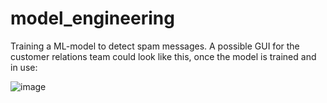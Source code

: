 # model_engineering

Training a ML-model to detect spam messages. A possible GUI for the customer relations team could look like this, once the model is trained and in use:

![image](https://user-images.githubusercontent.com/57121747/220004471-b4cef972-4e02-4467-9a31-5e0dc2776f7c.png)



